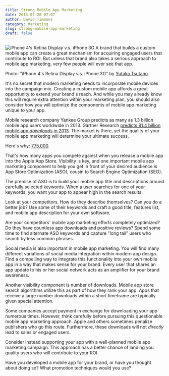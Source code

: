 ```yaml
---
title: Strong Mobile App Marketing
date: 2013-02-28 07:07
author: David Timmons
category: Marketing
slug: strong-mobile-app-marketing
draft: false
---
```


![iPhone 4's Retina Display v.s. iPhone 3G][1]
<span class="img-caption">
  A brand that builds a custom mobile app can create a great mechanism for
  acquiring engaged users that contribute to ROI. But unless that brand
  also takes a serious approach to mobile app marketing, very few people
  will ever see that app.

  Photo: "iPhone 4's Retina Display v.s. iPhone 3G" by [Yutaka Tsutano][2].
</span>

It's no secret that modern marketing needs to incorporate mobile devices
into the campaign mix. Creating a custom mobile app affords a great
opportunity to extend your brand's reach. And while you may already know
this will require extra attention within your marketing plan, you should
also consider how you will optimize the components of mobile app
marketing unique to your app.

Mobile research company Yankee Group predicts as many as 1.3 billion
mobile app *users* worldwide in 2013. Gartner Research
[predicts 81.4 billion mobile app *downloads* in 2013][3]. The market
is there, yet the quality of your mobile app marketing will determine
your ultimate success.

Here's why: [775,000][4].

That's how many apps you compete against when you release a mobile app
into the Apple App Store. Visibility is key, and one important mobile
app marketing component to help you get in front of your desired
audience is App Store Optimization (ASO), cousin to Search Engine
Optimization (SEO).

The premise of ASO is to build your mobile app title and descriptions
around carefully selected keywords. When a user searches for one of your
keywords, you want your app to appear high in the search results.

Look at your competitors. How do they describe themselves? Can you do a
better job? Use some of their keywords and craft a good title, features
list, and mobile app description for your own software.

Are your competitors' mobile app marketing efforts completely optimized?
Do they have countless app downloads and positive reviews? Spend some
time to find alternate ASO keywords and capture "long tail" users who
search by less common phrases.

Social media is also important in mobile app marketing. You will find
many different variations of social media integration within modern app
design. Find a compelling way to integrate this functionality into your
own mobile app in a way that makes sense for your brand. Every user that
shares an app update to his or her social network acts as an amplifier
for your brand awareness.

Another visibility component is number of downloads. Mobile app store
search algorithms utilize this as part of how they rank your app. Apps
that receive a large number downloads within a short timeframe are
typically given special attention.

Some companies accept payment in exchange for downloading your app
numerous times. However, think carefully before pursuing this
questionable mobile app marketing approach. Apple and others sometimes
penalize publishers who go this route. Furthermore, these downloads will
not *directly* lead to sales or engaged users.

Consider instead supporting your app with a well-planned mobile app
marketing campaign. This approach has a better chance of landing you
quality users who will contribute to your ROI.

Have you developed a mobile app for your brand, or have you thought
about doing so? What promotion techniques would you use?


[1]: {{rootPath}}images/2013/02/strong-mobile-app-marketing-and-app-visibility0.jpg
  "Mobile App Marketing Overview"

[2]: http://www.flickr.com/photos/ivyfield/4731067716/
  "View the original photo on Flickr."

[3]: http://www.gartner.com/newsroom/id/2153215
  "Click here to read the Gartner Research app store downloads forecast."

[4]: http://www.apple.com/pr/library/2013/01/07App-Store-Tops-40-Billion-Downloads-with-Almost-Half-in-2012.html
  "Click here to view Apple's App Store statistics."
